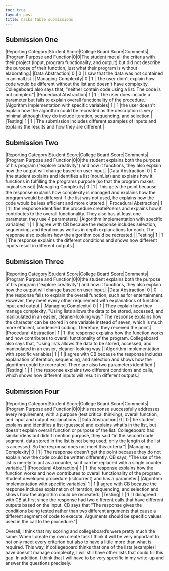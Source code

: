 ```yaml
---
toc: true
layout: post
title: hacks table submissions
---
```

## Submission One

|Reporting Category|Student Score|College Board Score|Comments|
|Program Purpose and Function|0|0|The student met all the criteria with their project (input, program functionality, and output) but did not describe the purpose of their function, just what their program is without elaborating.|
|Data Abstraction| 0 | 0 | I saw that the data was not contained in animalList.|
|Managing Complexity| 0 | 1 | The user didn't explain how code would be different without the list and doesn't have complexity, Collegeboard also says that, "neither contain code using a list. The code is not complex."| 
|Procedural Abstraction| 1 | 1 | The user does include a parameter but fails to explain overall functionality of the procedure.|
|Algorithm Implementation with specific variables| 1 | 1 |the user doesn't explain how the algorithm could be recreated as the description is very minimal although they do include iteration, sequencing, and selection.|
|Testing| 1 | 1 | The submission includes different examples of inputs and explains the results and how they are different.|

## Submission Two

|Reporting Category|Student Score|College Board Score|Comments|
|Program Purpose and Function|0|0|the student explains both the purpose of his program ("explore creativity") and how it functions, they also explain how the output will change based on user input.|
|Data Abstraction| 0 | 0 |the student explains and identifies a list (nounList) and explains how it functions in fulfilling the programs purpose (so that the program makes logical sense)|
|Managing Complexity| 0 | 1 | This gets the point because the response explains how complexity is managed and explains how the program would be different if the list was not used, he explains how the code would be less efficient and more cluttered.| 
|Procedural Abstraction| 1 | 1 | the response identifies the procedure createPoems and explains how it contributes to the overall functionality. They also has at least one parameter, they use 4 parameters.|
|Algorithm Implementation with specific variables| 1 | 1 |I agree with CB because the response includes selection, sequencing, and iteration as well as in depth explanations for each. The response also explains how the algorithm could be recreated.|
|Testing| 1 | 1 | The response explains the different conditions and shows how different inputs result in different outputs.|

## Submission Three

|Reporting Category|Student Score|College Board Score|Comments|
|Program Purpose and Function|0|0|the student explains both the purpose of his program ("explore creativity") and how it functions, they also explain how the output will change based on user input.|
|Data Abstraction| 0 | 0 |the response fails to explain the overall function, such as for entertainment. However, they meet every other requirement with explanations of function, input and output.|
|Managing Complexity| 0 | 1 | They explain how they manage complexity, "Using lists allows the data to be stored, accessed, and manipulated in an easier, cleaner-looking way." The response explains how the character can be stored in one variable instead of seven, which is much more efficient, condensed coding. Therefore, they received the point.| 
|Procedural Abstraction| 1 | 1 |the response explains how the function works and how contributes to overall functionality of the program. Collegeboard also says that, "Using lists allows the data to be stored, accessed, and manipulated in an easier, cleaner-looking way.|
|Algorithm Implementation with specific variables| 1 | 1 |I agree with CB because the response includes explanation of iteration, sequencing, and selection and shows how the algorithm could be recreated. There are also two parameters identified.|
|Testing| 1 | 1 | the response explains two different conditions and calls, which shows how different inputs will result in different outputs.|

## Submission Four

|Reporting Category|Student Score|College Board Score|Comments|
|Program Purpose and Function|0|0|this response successfully addresses every requirement, with a purpose (test critical thinking), overall function, and input and output explanations.|
|Data Abstraction| 0 | 0 |the student explains and identifies a list (guesses) and explains what's in the list, but doesn't explain overall function or purpose of the list. Collegeboard had similar ideas but didn't mention purpose, they said "in the second code segment, data stored in the list is not being used; only the length of the list is accessed. So the response does not meet this criteria."|
|Managing Complexity| 0 | 1 | The response doesn't get the point because they do not explain how the code could be written differently. CB says, "The use of the list is merely to act as a counter, so it can be replaced with a single counter variable."| 
|Procedural Abstraction| 1 | 1 |the response explains how the function works and how contributes to overall functionality of the program. Student developed procedure (isitcorrect) and has a parameter.|
|Algorithm Implementation with specific variables| 1 | 1 |I agree with CB because the response includes explanation of iteration, sequencing, and selection and shows how the algorithm could be recreated.|
|Testing| 1 | 1 | I disagreed with CB at first since the response had two different calls that have different outputs based on the input. CB says that "The response gives the conditions being tested rather than two different arguments that cause a different segment of code to execute. Arguments should be specific values used in the call to the procedure."|

Overall, I think that my scoring and collegeboard’s were pretty much the same. When I create my own create task I think it will be very important to not only meet every criterion but also to have a little more than what is required. This way, if collegeboard thinks that one of the lists (example) I have doesn’t manage complexity, I will still have other lists that could fill this gap. In addition, I think that I will have to be very specific in my write-up and answer the questions precisely.

